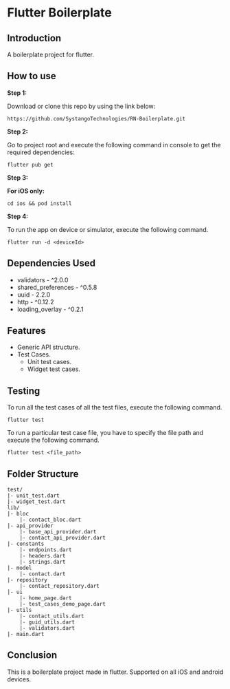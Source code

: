 # Flutter Boilerplate

## Introduction

A boilerplate project for flutter.

## How to use

**Step 1:**

Download or clone this repo by using the link below:

```
https://github.com/SystangoTechnologies/RN-Boilerplate.git
```

**Step 2:**

Go to project root and execute the following command in console to get the required dependencies: 

```
flutter pub get 
```

**Step 3:**

**For iOS only:**

```
cd ios && pod install
```

**Step 4:**

To run the app on device or simulator, execute the following command.

```
flutter run -d <deviceId>
```

## Dependencies Used

* validators            - ^2.0.0
* shared_preferences    - ^0.5.8
* uuid                  - 2.2.0
* http                  - ^0.12.2
* loading_overlay       - ^0.2.1

## Features

* Generic API structure.
* Test Cases.
  * Unit test cases.
  * Widget test cases.

## Testing

To run all the test cases of all the test files, execute the following command.
```
flutter test
```

To run a particular test case file, you have to specify the file path and execute the following command.
```
flutter test <file_path>
```

## Folder Structure

```
test/
|- unit_test.dart
|- widget_test.dart
lib/
|- bloc
    |- contact_bloc.dart
|- api_provider
    |- base_api_provider.dart
    |- contact_api_provider.dart
|- constants
    |- endpoints.dart
    |- headers.dart
    |- strings.dart
|- model
    |- contact.dart
|- repository
    |- contact_repository.dart
|- ui
    |- home_page.dart
    |- test_cases_demo_page.dart
|- utils
    |- contact_utils.dart
    |- guid_utils.dart
    |- validators.dart
|- main.dart

```

## Conclusion

This is a boilerplate project made in flutter. Supported on all iOS and android devices.
